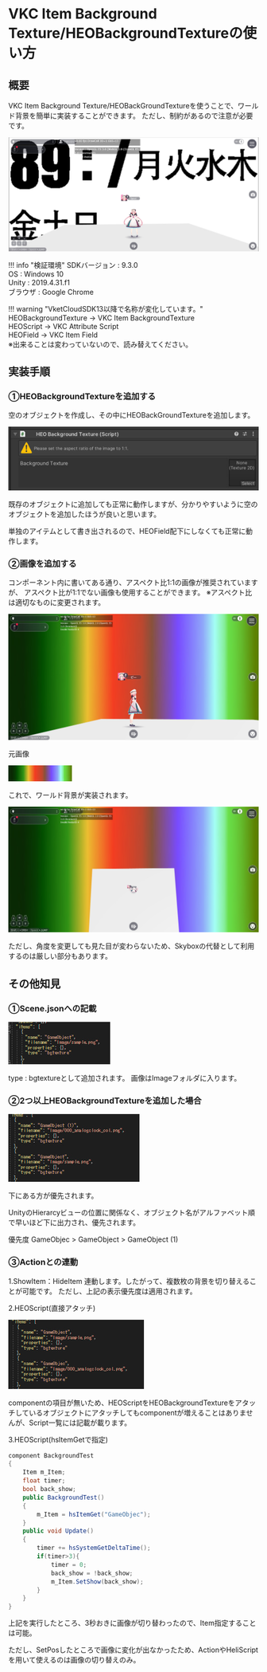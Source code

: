 # VKC Item Background Texture/HEOBackgroundTextureの使い方

## 概要
VKC Item Background Texture/HEOBackGroundTextureを使うことで、ワールド背景を簡単に実装することができます。
ただし、制約があるので注意が必要です。

![BackgroundTexture_0](img/BackgroundTexture_0.jpg)

!!! info "検証環境"
    SDKバージョン : 9.3.0 <br>
    OS : Windows 10 <br>
    Unity : 2019.4.31.f1 <br>
    ブラウザ : Google Chrome

!!! warning "VketCloudSDK13以降で名称が変化しています。"
    HEOBackgroundTexture → VKC Item BackgroundTexture <br>
    HEOScript → VKC Attribute Script <br>
    HEOField → VKC Item Field <br>
    ※出来ることは変わっていないので、読み替えてください。

## 実装手順

### ①HEOBackgroundTextureを追加する
空のオブジェクトを作成し、その中にHEOBackGroundTextureを追加します。

![BackgroundTexture_1](img/BackgroundTexture_1.jpg)

既存のオブジェクトに追加しても正常に動作しますが、分かりやすいように空のオブジェクトを追加したほうが良いと思います。

単独のアイテムとして書き出されるので、HEOField配下にしなくても正常に動作します。

### ②画像を追加する
コンポーネント内に書いてある通り、アスペクト比1:1の画像が推奨されていますが、
アスペクト比が1:1でない画像も使用することができます。
※アスペクト比は適切なものに変更されます。

![BackgroundTexture_2](img/BackgroundTexture_2.jpg)

元画像

![BackgroundTexture_3](img/BackgroundTexture_3.jpg)

これで、ワールド背景が実装されます。

![BackgroundTexture_4](img/BackgroundTexture_4.jpg)

ただし、角度を変更しても見た目が変わらないため、Skyboxの代替として利用するのは厳しい部分もあります。

## その他知見

### ①Scene.jsonへの記載

![BackgroundTexture_5](img/BackgroundTexture_5.jpg)

type : bgtextureとして追加されます。
画像はImageフォルダに入ります。

### ②2つ以上HEOBackgroundTextureを追加した場合

![BackgroundTexture_6](img/BackgroundTexture_6.jpg)

下にある方が優先されます。

UnityのHierarcyビューの位置に関係なく、オブジェクト名がアルファベット順で早いほど下に出力され、優先されます。

優先度
GameObjec >  GameObject > GameObject (1)

### ③Actionとの連動
1.ShowItem：HideItem
連動します。したがって、複数枚の背景を切り替えることが可能です。
ただし、上記の表示優先度は適用されます。

2.HEOScript(直接アタッチ)

![BackgroundTexture_7](img/BackgroundTexture_7.jpg)

componentの項目が無いため、HEOScriptをHEOBackgroundTextureをアタッチしているオブジェクトにアタッチしてもcomponentが増えることはありませんが、Script一覧には記載が載ります。

3.HEOScript(hsItemGetで指定)

``` csharp
component BackgroundTest
{
    Item m_Item;
    float timer;
    bool back_show;
    public BackgroundTest()
    {
        m_Item = hsItemGet("GameObjec");
    }
    public void Update()
    {
        timer += hsSystemGetDeltaTime();
        if(timer>3){
            timer = 0;
            back_show = !back_show;
            m_Item.SetShow(back_show);
        }
    }
}
```

上記を実行したところ、3秒おきに画像が切り替わったので、Item指定することは可能。

ただし、SetPosしたところで画像に変化が出なかったため、ActionやHeliScriptを用いて使えるのは画像の切り替えのみ。
